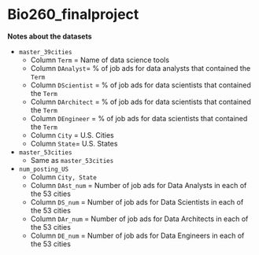 # Bio260_finalproject

**Notes about the datasets**
* `master_39cities` 
    + Column `Term` = Name of data science tools
    + Column `DAnalyst`= % of job ads for data analysts that contained the `Term`
    + Column `DScientist` = % of job ads for data scientists that contained the `Term`
    + Column `DArchitect` = % of job ads for data scientists that contained the `Term`
    + Column `DEngineer` = % of job ads for data scientists that contained the `Term`
    + Column `City` = U.S. Cities
    + Column `State`= U.S. States
* `master_53cities`
    + Same as `master_53cities` 
* `num_posting_US` 
    + Column `City, State`
    + Column `DAst_num` = Number of job ads for Data Analysts in each of the 53 cities
    + Column `DS_num`   = Number of job ads for Data Scientists in each of the 53 cities
    + Column `DAr_num`  = Number of job ads for Data Architects in each of the 53 cities
    + Column `DE_num`   = Number of job ads for Data Engineers in each of the 53 cities
